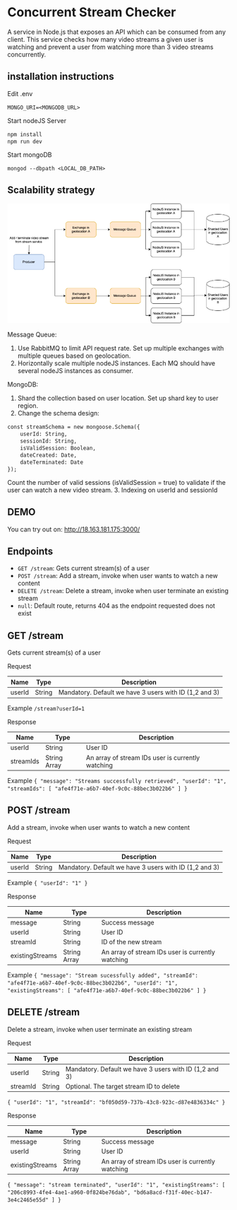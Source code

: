 # Concurrent Stream Checker

A service in Node.js that exposes an API which can be consumed from any client. This service checks how many video streams a given user is watching and prevent a user from watching more than 3 video streams concurrently.

## installation instructions
Edit .env
```
MONGO_URI=<MONGODB_URL>
```

Start nodeJS Server
```
npm install
npm run dev
```

Start mongoDB
```
mongod --dbpath <LOCAL_DB_PATH>
```

## Scalability strategy

![alt text](https://raw.githubusercontent.com/samhoooo/concurrent-stream-checker/main/architecture.png)

Message Queue:
1. Use RabbitMQ to limit API request rate. Set up multiple exchanges with multiple queues based on geolocation.
2. Horizontally scale multiple nodeJS instances. Each MQ should have several nodeJS instances as consumer.

MongoDB:
1. Shard the collection based on user location. Set up shard key to user region.
2. Change the schema design:
```
const streamSchema = new mongoose.Schema({
  	userId: String,
  	sessionId: String,
  	isValidSession: Boolean, 
  	dateCreated: Date,
  	dateTerminated: Date
});
```
Count the number of valid sessions (isValidSession = true) to validate if the user can watch a new video stream.
3. Indexing on userId and sessionId

## DEMO
You can try out on: http://18.163.181.175:3000/

## Endpoints
* `GET /stream`: Gets current stream(s) of a user
* `POST /stream`: Add a stream, invoke when user wants to watch a new content
* `DELETE /stream`: Delete a stream, invoke when user terminate an existing stream
* `null`: Default route, returns 404 as the endpoint requested does not exist

## GET /stream
Gets current stream(s) of a user

Request

|  Name |  Type | Description  |
| ------------ | ------------ | ------------ |
|  userId | String  | Mandatory. Default we have 3 users with ID (1,2 and 3)  |

Example
`/stream?userId=1`

Response

|  Name |  Type | Description  |
| ------------ | ------------ | ------------ |
|  userId | String  |  User ID  |
|  streamIds | String Array  | An array of stream IDs user is currently watching |

Example
`{
    "message": "Streams successfully retrieved",
    "userId": "1",
    "streamIds": [
        "afe4f71e-a6b7-40ef-9c0c-88bec3b022b6"
    ]
}`

## POST /stream

Add a stream, invoke when user wants to watch a new content

Request

|  Name |  Type | Description  |
| ------------ | ------------ | ------------ |
|  userId | String  | Mandatory. Default we have 3 users with ID (1,2 and 3)  |

Example
`{
    "userId": "1"
}`

Response

|  Name |  Type | Description  |
| ------------ | ------------ | ------------ |
|  message | String  |  Success message  |
|  userId | String  |  User ID  |
|  streamId | String  | ID of the new stream |
|  existingStreams  | String Array | An array of stream IDs user is currently watching |

Example
`{
    "message": "Stream sucessfully added",
    "streamId": "afe4f71e-a6b7-40ef-9c0c-88bec3b022b6",
    "userId": "1",
    "existingStreams": [
        "afe4f71e-a6b7-40ef-9c0c-88bec3b022b6"
    ]
}`

## DELETE /stream
Delete a stream, invoke when user terminate an existing stream

Request

|  Name |  Type | Description  |
| ------------ | ------------ | ------------ |
|  userId | String  | Mandatory. Default we have 3 users with ID (1,2 and 3)  |
|  streamId | String  | Optional. The target stream ID to delete |

`{
    "userId": "1",
	"streamId": "bf050d59-737b-43c8-923c-d87e4836334c"
}`

Response

|  Name |  Type | Description  |
| ------------ | ------------ | ------------ |
|  message | String  |  Success message  |
|  userId | String  |  User ID  |
|  existingStreams  | String Array | An array of stream IDs user is currently watching |

`{
    "message": "stream terminated",
    "userId": "1",
    "existingStreams": [
        "206c8993-4fe4-4ae1-a960-0f824be76dab",
        "bd6a8acd-f31f-40ec-b147-3e4c2465e55d"
    ]
}`
